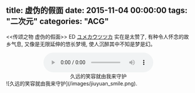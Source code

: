 title: 虚伪的假面
date: 2015-11-04 00:00:00
tags: "二次元"
categories: "ACG"
---


<<传颂之物 虚伪的假面>> ED [ユメカウツツカ](http://music.163.com/#/m/song?id=36198064) 实在是太赞了, 有种令人怀念的故乡气息, 又像是无限延伸的悠长梦境, 使人沉醉其中不知是梦是幻。


<center><audio controls>
  <source src="/audio/Suara - ユメカウツツカ.mp3" type="audio/mpeg">
Your browser does not support the audio element.
</audio></center>
<center>久远的笑容就由我来守护</center>
![久远的笑容就由我来守护](/images/jiuyuan_smile.png).
